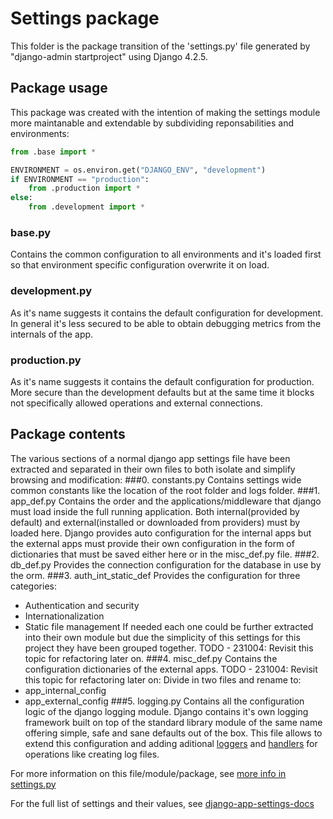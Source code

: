 # Settings package
This folder is the package transition of the 'settings.py' file generated by "django-admin startproject" using Django 4.2.5.

## Package usage
This package was created with the intention of making the settings module more maintanable and extendable by subdividing reponsabilities and environments:

```python
from .base import *

ENVIRONMENT = os.environ.get("DJANGO_ENV", "development")
if ENVIRONMENT == "production":
    from .production import *
else:
    from .development import *
```

### base.py
Contains the common configuration to all environments and it's loaded first so that environment specific configuration overwrite it on load.

### development.py
As it's name suggests it contains the default configuration for development. In general it's less secured to be able to obtain debugging metrics from the internals of the app.
### production.py
As it's name suggests it contains the default configuration for production. More secure than the development defaults but at the same time it blocks not specifically allowed operations and external connections.

## Package contents
The various sections of a normal django app settings file have been extracted and separated in their own files to both isolate and simplify browsing and modification:
###0. constants.py
Contains settings wide common constants like the location of the root folder and logs folder.
###1. app_def.py
Contains the order and the applications/middleware that django must load inside the full running application. 
Both internal(provided by default) and external(installed or downloaded from providers) must by loaded here. 
Django provides auto configuration for the internal apps but the external apps must provide their own configuration in the form of dictionaries that must be saved either here or in the misc_def.py file.
###2. db_def.py
Provides the connection configuration for the database in use by the orm.
###3. auth_int_static_def
Provides the configuration for three categories:
- Authentication and security
- Internationalization
- Static file management
If needed each one could be further extracted into their own module but due the simplicity of this settings for this project they have been grouped together.
TODO - 231004: Revisit this topic for refactoring later on.
###4. misc_def.py
Contains the configuration dictionaries of the external apps.
TODO - 231004: Revisit this topic for refactoring later on: Divide in two files and rename to:
- app_internal_config 
- app_external_config
###5. logging.py
Contains all the configuration logic of the django logging module. Django contains it's own logging framework built on top of the standard library module of the same name offering simple, safe and sane defaults out of the box. 
This file allows to extend this configuration and adding aditional [loggers](https://docs.python.org/3/library/logging.html#logger-objects) and [handlers](https://docs.python.org/3/library/logging.html#handler-objects) for operations like creating log files.

For more information on this file/module/package, see
[more info in settings.py](https://docs.djangoproject.com/en/4.2/topics/settings/)

For the full list of settings and their values, see
[django-app-settings-docs](https://docs.djangoproject.com/en/4.2/ref/settings/)